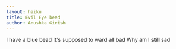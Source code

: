 ```yaml
---
layout: haiku
title: Evil Eye bead
author: Anushka Girish
---
```


I have a blue bead
It's supposed to ward all bad
Why am I still sad


